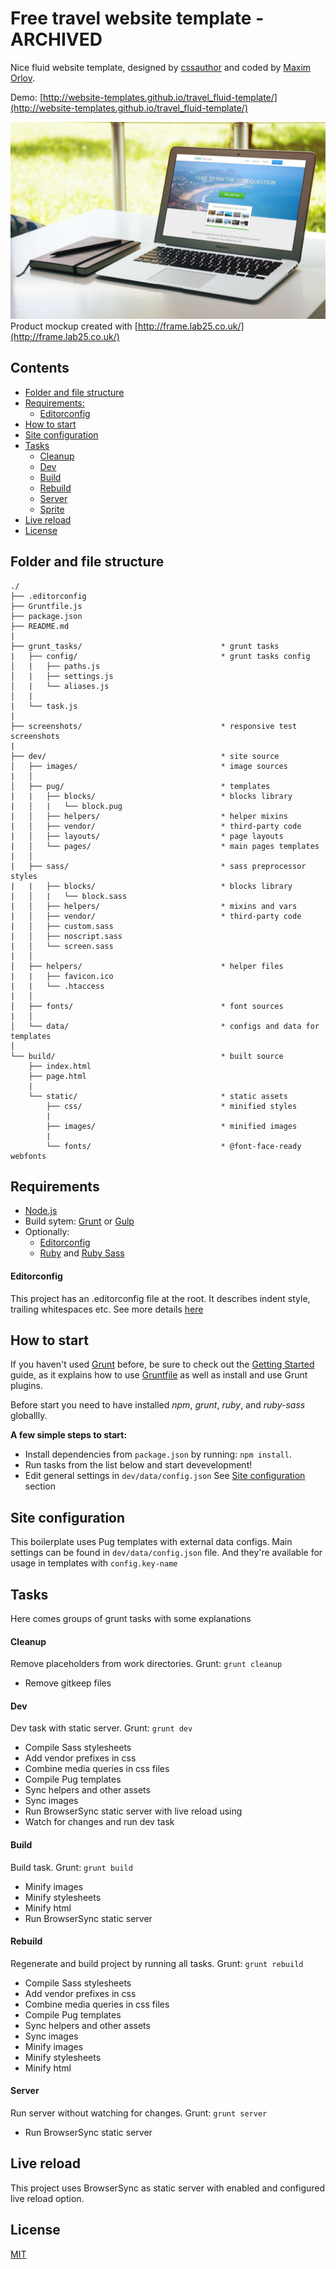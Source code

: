 # Free travel website template - ARCHIVED

Nice fluid website template, designed by [cssauthor](http://www.cssauthor.com/) and coded by [Maxim Orlov](https://github.com/orlovmax).

Demo: [http://website-templates.github.io/travel_fluid-template/](http://website-templates.github.io/travel_fluid-template/)

![Mockup demo](screenshots/pic.jpg)
Product mockup created with [http://frame.lab25.co.uk/](http://frame.lab25.co.uk/)

## Contents

- [Folder and file structure](#folder-and-file-structure)
- [Requirements:](#requirements)
    - [Editorconfig](#editorconfig)
- [How to start](#how-to-start)
- [Site configuration](#site-configuration)
- [Tasks](#tasks)
    - [Cleanup](#cleanup)
    - [Dev](#dev)
    - [Build](#build)
    - [Rebuild](#rebuild)
    - [Server](#server)
    - [Sprite](#sprite)
- [Live reload](#live-reload)
- [License](#license)

## Folder and file structure

```
./
├── .editorconfig
├── Gruntfile.js
├── package.json
├── README.md
|
├── grunt_tasks/                               * grunt tasks
|   ├── config/                                * grunt tasks config
│   |   ├── paths.js
│   |   ├── settings.js
│   |   └── aliases.js
│   |
|   └── task.js
|
├── screenshots/                               * responsive test screenshots
|
├── dev/                                       * site source
│   ├── images/                                * image sources
|   │
│   ├── pug/                                   * templates
|   |   ├── blocks/                            * blocks library
|   │   |   └── block.pug
|   │   ├── helpers/                           * helper mixins
|   │   ├── vendor/                            * third-party code
|   │   ├── layouts/                           * page layouts
|   │   └── pages/                             * main pages templates
|   │
|   ├── sass/                                  * sass preprocessor styles
|   |   ├── blocks/                            * blocks library
|   │   |   └── block.sass
|   │   ├── helpers/                           * mixins and vars
|   │   ├── vendor/                            * third-party code
|   │   ├── custom.sass
|   │   ├── noscript.sass
|   │   └── screen.sass
|   │
│   ├── helpers/                               * helper files
|   |   ├── favicon.ico
|   |   └── .htaccess
|   │
│   ├── fonts/                                 * font sources
|   │
│   └── data/                                  * configs and data for templates
│
└── build/                                     * built source
    ├── index.html
    ├── page.html
    |
    └── static/                                * static assets
        ├── css/                               * minified styles
        |
        ├── images/                            * minified images
        |
        └── fonts/                             * @font-face-ready webfonts

```

## Requirements

- [Node.js](http://nodejs.org/)
- Build sytem: [Grunt](http://gruntjs.com/) or [Gulp](http://gulpjs.com/)
- Optionally:
  * [Editorconfig](http://editorconfig.org/)
  * [Ruby](https://www.ruby-lang.org/en/) and [Ruby Sass](https://sass-lang.com/ruby-sass)

#### Editorconfig

This project has an .editorconfig file at the root. It describes indent style, trailing whitespaces etc. See more details [here](http://editorconfig.org/)

## How to start

If you haven't used [Grunt](http://gruntjs.com/) before, be sure to check out the [Getting Started](http://gruntjs.com/getting-started) guide, as it explains how to use [Gruntfile](http://gruntjs.com/sample-gruntfile) as well as install and use Grunt plugins.

Before start you need to have installed _npm_, _grunt_, _ruby_, and _ruby-sass_ globallly.

**A few simple steps to start:**
* Install dependencies from `package.json` by running: `npm install`.
* Run tasks from the list below and start devevelopment!
* Edit general settings in `dev/data/config.json` See [Site configuration](#site-configuration) section

## Site configuration

This boilerplate uses Pug templates with external data configs.
Main settings can be found in `dev/data/config.json` file. And they're available for usage in templates with `config.key-name`

## Tasks

Here comes groups of grunt tasks with some explanations

#### Cleanup

Remove placeholders from work directories.
Grunt: `grunt cleanup`

* Remove gitkeep files

#### Dev

Dev task with static server.
Grunt: `grunt dev`

* Compile Sass stylesheets
* Add vendor prefixes in css
* Combine media queries in css files
* Compile Pug templates
* Sync helpers and other assets
* Sync images
* Run BrowserSync static server with live reload using
* Watch for changes and run dev task


#### Build

Build task.
Grunt: `grunt build`

* Minify images
* Minify stylesheets
* Minify html
* Run BrowserSync static server


#### Rebuild

Regenerate and build project by running all tasks.
Grunt: `grunt rebuild`

* Compile Sass stylesheets
* Add vendor prefixes in css
* Combine media queries in css files
* Compile Pug templates
* Sync helpers and other assets
* Sync images
* Minify images
* Minify stylesheets
* Minify html


#### Server

Run server without watching for changes.
Grunt: `grunt server`

* Run BrowserSync static server


## Live reload

This project uses BrowserSync as static server with enabled and configured live reload option.

## License

[MIT](https://github.com/website-templates/travel_fluid-template/blob/master/LICENSE.md)
